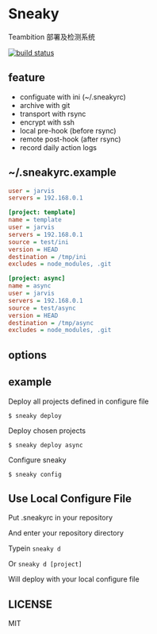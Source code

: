 Sneaky
=======

Teambition 部署及检测系统

[![build status](https://api.travis-ci.org/sailxjx/sneaky.png)](https://travis-ci.org/sailxjx/sneaky)

## feature

* configuate with ini (~/.sneakyrc)
* archive with git
* transport with rsync
* encrypt with ssh
* local pre-hook (before rsync)
* remote post-hook (after rsync)
* record daily action logs

## ~/.sneakyrc.example

```ini
user = jarvis
servers = 192.168.0.1

[project: template]
name = template
user = jarvis
servers = 192.168.0.1
source = test/ini
version = HEAD
destination = /tmp/ini
excludes = node_modules, .git

[project: async]
name = async
user = jarvis
servers = 192.168.0.1
source = test/async
version = HEAD
destination = /tmp/async
excludes = node_modules, .git
```

## options


## example

Deploy all projects defined in configure file
```
$ sneaky deploy
```

Deploy chosen projects
```
$ sneaky deploy async
```

Configure sneaky
```
$ sneaky config
```

## Use Local Configure File

Put .sneakyrc in your repository

And enter your repository directory

Typein `sneaky d`

Or `sneaky d [project]`

Will deploy with your local configure file

## LICENSE
MIT

